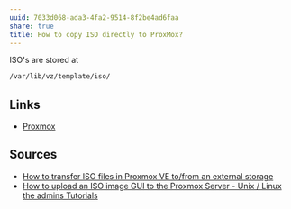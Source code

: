 ```yaml
---
uuid: 7033d068-ada3-4fa2-9514-8f2be4ad6faa
share: true
title: How to copy ISO directly to ProxMox?
---
```

ISO's are stored at

``` bash
/var/lib/vz/template/iso/
```
## Links

* [Proxmox](/64163d08-ada6-4848-aef1-2a8c134c562b)
## Sources

* [How to transfer ISO files in Proxmox VE to/from an external storage](https://mycyberuniverse.com/how-transfer-iso-files-proxmox-ve-external-storage.html)
* [How to upload an ISO image GUI to the Proxmox Server - Unix / Linux the admins Tutorials](https://unixcop.com/upload-iso-image-proxmox-server/)